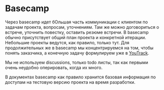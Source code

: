 # Basecamp

Через basecamp идет бОльшая часть коммуникации с клиентом по задачам проекта, вопросам, уточнениям. Там же можно договориться о встрече, уточнить повестку, оставить резюме встречи. В basecamp обычно присутствует общий план проекта и конкретной итерации. Небольшие проекты ведутся, как правило, только тут. Для продолжительных же в basecamp мы концентрируемся на том, чтобы понять заказчика, а конечную задачу формулируем уже в [YouTrack](youtrack.md).

Мы не используем discussions, только todo листы, так как первыми очень неудобно оперировать, когда их много.

В документах basecamp как правило хранится базовая информация по доступам на тестовую версию проекта на время разработки.